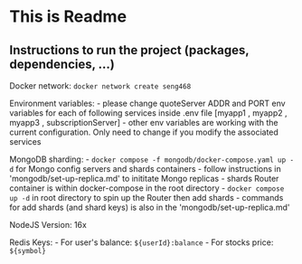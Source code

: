 # This is Readme

## Instructions to run the project (packages, dependencies, ...)

Docker network: `docker network create seng468`

Environment variables:
    - please change quoteServer ADDR and PORT env variables for each of following services inside .env file
        [myapp1 , myapp2 , myapp3 , subscriptionServer]
    - other env variables are working with the current configuration. Only need to change if you modify the associated services

MongoDB sharding:
    - `docker compose -f mongodb/docker-compose.yaml up -d` for Mongo config servers and shards containers
    - follow instructions in 'mongodb/set-up-replica.md' to inititate Mongo replicas
    - shards Router container is within docker-compose in the root directory
    - `docker compose up -d` in root directory to spin up the Router then add shards
    - commands for add shards (and shard keys) is also in the 'mongodb/set-up-replica.md' 

NodeJS Version: 16x

Redis Keys:
    - For user's balance: `${userId}:balance` 
    - For stocks price: `${symbol}`